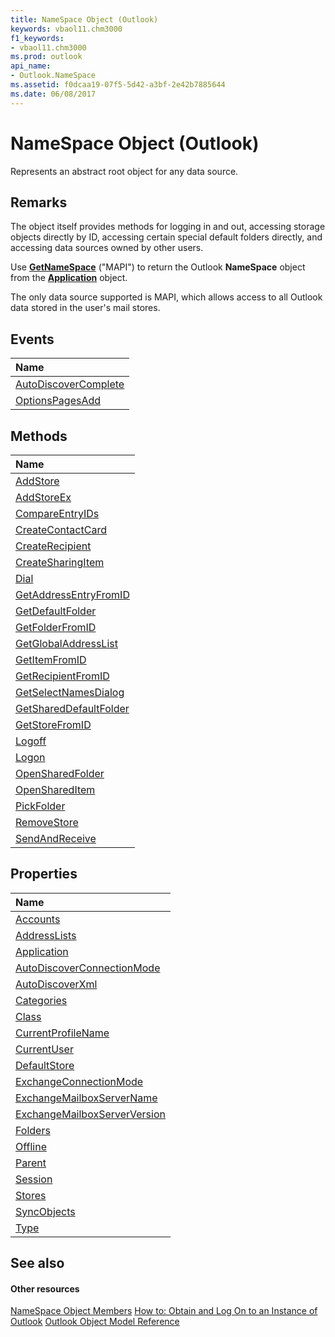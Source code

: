 ```yaml
---
title: NameSpace Object (Outlook)
keywords: vbaol11.chm3000
f1_keywords:
- vbaol11.chm3000
ms.prod: outlook
api_name:
- Outlook.NameSpace
ms.assetid: f0dcaa19-07f5-5d42-a3bf-2e42b7885644
ms.date: 06/08/2017
---
```



# NameSpace Object (Outlook)

Represents an abstract root object for any data source.


## Remarks

The object itself provides methods for logging in and out, accessing storage objects directly by ID, accessing certain special default folders directly, and accessing data sources owned by other users.

Use  **[GetNameSpace](http://msdn.microsoft.com/library/6175d0d9-5a61-ce45-35c0-b70895d757b3%28Office.15%29.aspx)** ("MAPI") to return the Outlook **NameSpace** object from the **[Application](http://msdn.microsoft.com/library/797003e7-ecd1-eccb-eaaf-32d6ddde8348%28Office.15%29.aspx)** object.

The only data source supported is MAPI, which allows access to all Outlook data stored in the user's mail stores.


## Events



|**Name**|
|:-----|
|[AutoDiscoverComplete](http://msdn.microsoft.com/library/b7cac212-4d38-660e-0caf-48f97035f14a%28Office.15%29.aspx)|
|[OptionsPagesAdd](http://msdn.microsoft.com/library/3f4920bd-ab22-90a7-490a-67122dac6c51%28Office.15%29.aspx)|

## Methods



|**Name**|
|:-----|
|[AddStore](http://msdn.microsoft.com/library/c9390982-2408-fda5-a14d-de6f0daaadf1%28Office.15%29.aspx)|
|[AddStoreEx](http://msdn.microsoft.com/library/15b8948d-cbe4-a499-ec03-b1bbf56ead82%28Office.15%29.aspx)|
|[CompareEntryIDs](http://msdn.microsoft.com/library/4e935803-9c73-03d2-17c9-dcaf169fdbbe%28Office.15%29.aspx)|
|[CreateContactCard](http://msdn.microsoft.com/library/d050e0e3-3c0d-bd01-f008-2628056625d1%28Office.15%29.aspx)|
|[CreateRecipient](http://msdn.microsoft.com/library/7134c0d7-5f60-c63c-2dde-492d52b78fbe%28Office.15%29.aspx)|
|[CreateSharingItem](http://msdn.microsoft.com/library/4c93d347-cc39-eb5d-bf08-125b69f91eb6%28Office.15%29.aspx)|
|[Dial](http://msdn.microsoft.com/library/1fd29ed8-e983-c668-c48f-f642c56bfcd2%28Office.15%29.aspx)|
|[GetAddressEntryFromID](http://msdn.microsoft.com/library/04e9d2c5-231d-35c8-eafa-0e58fbd7a2a1%28Office.15%29.aspx)|
|[GetDefaultFolder](http://msdn.microsoft.com/library/761b8b53-dd4d-43e4-c8f0-69cefdf0c77a%28Office.15%29.aspx)|
|[GetFolderFromID](http://msdn.microsoft.com/library/0fb2d3b5-2967-1943-922a-7ec03e514e62%28Office.15%29.aspx)|
|[GetGlobalAddressList](http://msdn.microsoft.com/library/0c892483-96c5-461d-a862-fe84ddcce097%28Office.15%29.aspx)|
|[GetItemFromID](http://msdn.microsoft.com/library/f2abff80-4c04-998b-654b-28600424a16f%28Office.15%29.aspx)|
|[GetRecipientFromID](http://msdn.microsoft.com/library/8475e869-ce1f-cd10-0c02-79a6dd5f9a8e%28Office.15%29.aspx)|
|[GetSelectNamesDialog](http://msdn.microsoft.com/library/883d90e0-b3cc-e76e-cbe6-cb271e9ccb37%28Office.15%29.aspx)|
|[GetSharedDefaultFolder](http://msdn.microsoft.com/library/e2196423-e4f2-2797-c16c-dc54e2c0f7d2%28Office.15%29.aspx)|
|[GetStoreFromID](http://msdn.microsoft.com/library/ba5b3df8-22a5-39fa-68ab-9f1e4cfe7f47%28Office.15%29.aspx)|
|[Logoff](http://msdn.microsoft.com/library/f9b15e80-a942-3d76-63ef-00c0a140337d%28Office.15%29.aspx)|
|[Logon](http://msdn.microsoft.com/library/167c632b-0d52-a1e4-8dcd-57d301cde3c9%28Office.15%29.aspx)|
|[OpenSharedFolder](http://msdn.microsoft.com/library/907efeab-8a37-98a6-f241-0a051f03f472%28Office.15%29.aspx)|
|[OpenSharedItem](http://msdn.microsoft.com/library/ebfed85c-0af5-eb72-7a58-ae9e8b655347%28Office.15%29.aspx)|
|[PickFolder](http://msdn.microsoft.com/library/f5c1f35a-8e77-8e7f-fcbe-30c6bc90287a%28Office.15%29.aspx)|
|[RemoveStore](http://msdn.microsoft.com/library/4353387a-0e44-1d4a-b0e6-96e2c2594a6d%28Office.15%29.aspx)|
|[SendAndReceive](http://msdn.microsoft.com/library/196b15b0-6766-ca2a-8dbe-991fc93b8307%28Office.15%29.aspx)|

## Properties



|**Name**|
|:-----|
|[Accounts](http://msdn.microsoft.com/library/80e969ea-d2cc-966d-5fe4-68d59951b5c9%28Office.15%29.aspx)|
|[AddressLists](http://msdn.microsoft.com/library/68b236db-f964-6f7f-6246-e79c6ada19e9%28Office.15%29.aspx)|
|[Application](http://msdn.microsoft.com/library/c7730473-4109-4052-08eb-7cd7d3c1909f%28Office.15%29.aspx)|
|[AutoDiscoverConnectionMode](http://msdn.microsoft.com/library/a73a71ca-0f40-3c7e-bb89-9d6a45775c6f%28Office.15%29.aspx)|
|[AutoDiscoverXml](http://msdn.microsoft.com/library/34834000-1f53-2bfb-7546-886c6e2716fd%28Office.15%29.aspx)|
|[Categories](http://msdn.microsoft.com/library/3963afca-3a7e-38d7-1347-7e1467be3a10%28Office.15%29.aspx)|
|[Class](http://msdn.microsoft.com/library/de558f45-5c09-7285-39cd-8c8525eb28ec%28Office.15%29.aspx)|
|[CurrentProfileName](http://msdn.microsoft.com/library/731df710-cb42-eb68-8fbc-790b74468491%28Office.15%29.aspx)|
|[CurrentUser](http://msdn.microsoft.com/library/d6884fcf-c1de-23f4-8d91-02c8f9fd5253%28Office.15%29.aspx)|
|[DefaultStore](http://msdn.microsoft.com/library/4080e227-bd76-3168-7bc7-93fe04023a3b%28Office.15%29.aspx)|
|[ExchangeConnectionMode](http://msdn.microsoft.com/library/4b9f7917-5340-cf72-d690-ac5a7b8d4792%28Office.15%29.aspx)|
|[ExchangeMailboxServerName](http://msdn.microsoft.com/library/027d8d2d-612d-8eda-a6af-aa8dd371013e%28Office.15%29.aspx)|
|[ExchangeMailboxServerVersion](http://msdn.microsoft.com/library/01e83a30-f574-1ff6-34de-85c14ecc09c1%28Office.15%29.aspx)|
|[Folders](http://msdn.microsoft.com/library/a732d338-c825-4d38-0107-345069da708c%28Office.15%29.aspx)|
|[Offline](http://msdn.microsoft.com/library/c62112d5-e50f-bd6a-bb3b-7c1818752d8b%28Office.15%29.aspx)|
|[Parent](http://msdn.microsoft.com/library/d03ca579-3739-a8ef-fda7-650aa7d7d2d1%28Office.15%29.aspx)|
|[Session](http://msdn.microsoft.com/library/93dba2e5-d11e-7761-ac29-08f5b7a83b49%28Office.15%29.aspx)|
|[Stores](http://msdn.microsoft.com/library/4ffdc2b3-be7b-da21-ac85-bde5481ae2f2%28Office.15%29.aspx)|
|[SyncObjects](http://msdn.microsoft.com/library/0948f154-022f-b12e-87e3-1b3a4ce127c3%28Office.15%29.aspx)|
|[Type](http://msdn.microsoft.com/library/a6872028-0588-94b6-086a-03cf830cd339%28Office.15%29.aspx)|

## See also


#### Other resources


[NameSpace Object Members](http://msdn.microsoft.com/library/d7a978a3-a2c8-6195-c5f8-af8773500456%28Office.15%29.aspx)
[How to: Obtain and Log On to an Instance of Outlook](http://msdn.microsoft.com/library/ef369364-6500-2759-3ef4-ed4411112e96%28Office.15%29.aspx)
[Outlook Object Model Reference](http://msdn.microsoft.com/library/73221b13-d8d8-99b8-3394-b95dbbfd5ddc%28Office.15%29.aspx)

